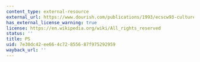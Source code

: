 ```yaml
---
content_type: external-resource
external_url: https://www.dourish.com/publications/1993/ecscw93-culture.pdf
has_external_license_warning: true
license: https://en.wikipedia.org/wiki/All_rights_reserved
status: ''
title: PS
uid: 7e30dc42-ee66-4c72-8556-87f975292959
wayback_url: ''
---
```


